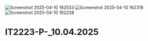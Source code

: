 ![Screenshot 2025-04-10 162533](https://github.com/user-attachments/assets/3073b33f-61a5-47bb-ae86-65046c218681)
![Screenshot 2025-04-10 162318](https://github.com/user-attachments/assets/c5aed273-8d19-44ea-8c7f-740dba60bbcd)
![Screenshot 2025-04-10 162238](https://github.com/user-attachments/assets/63de1b7b-e788-4330-992e-f995398a64c3)




# IT2223-P-_10.04.2025
